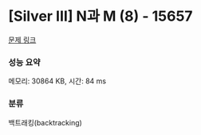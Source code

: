 # [Silver III] N과 M (8) - 15657 

[문제 링크](https://www.acmicpc.net/problem/15657) 

### 성능 요약

메모리: 30864 KB, 시간: 84 ms

### 분류

백트래킹(backtracking)

